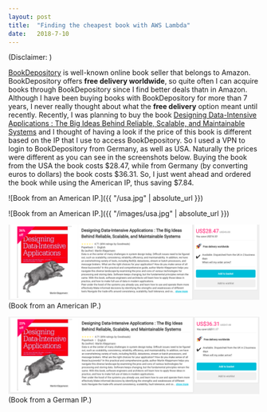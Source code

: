 ```yaml
---
layout: post
title:  "Finding the cheapest book with AWS Lambda"
date:   2018-7-10
---
```


<style>
table{
    border-collapse: collapse;
    border-spacing: 0;
    border:2px solid #000000;
}

th{
    border:2px solid #000000;
}

td{
    border:1px solid #000000;
}
</style>

(Disclaimer: )

[BookDepository](https://www.bookdepository.com/) is well-known online book seller that belongs to Amazon.
BookDepository offers **free delivery worldwide**, so quite often I can acquire books
through BookDepository since I find better deals thatn in Amazon. 
Although I have been buying books with BookDepository for more than 7 years, I never really thought about what the **free delivery** option meant until recently. Recently, I was planning to buy the book [Designing Data-Intensive Applications : The Big Ideas Behind Reliable, Scalable, and Maintainable Systems](https://www.bookdepository.com/Designing-Data-Intensive-Applications-Martin-Kleppmann/9781449373320) and I thought of having a look if the price of this book is different based on the IP that I use to access BookDepository. So I used a VPN to login to BookDepository from Germany, as well as USA. Naturally the prices were different as you can see in the screenshots below. Buying the book from the USA the book costs $28.47, while from Germany (by converting euros to dollars) the book costs $36.31. So, I just went ahead and ordered the book while using the American IP, thus saving $7.84.

![Book from an American IP.]({{ "/usa.jpg" | absolute_url }})

![Book from an American IP.]({{ "/images/usa.jpg" | absolute_url }})


![](usa.png) (Book from an American IP.)

![](germany.png) (Book from a German IP.)

